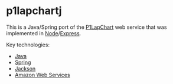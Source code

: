 p1lapchartj
===========
This is a Java/Spring port of the [P1LapChart](https://github.com/kenklin/p1lapchart) web service 
that was implemented in [Node](http://nodejs.org)/[Express](http://expressjs.org).

Key technologies:
- [Java](http://java.com/)
- [Spring](http://spring.io/)
- [Jackson](https://github.com/FasterXML/jackson)
- [Amazon Web Services](http://aws.amazon.com/)
